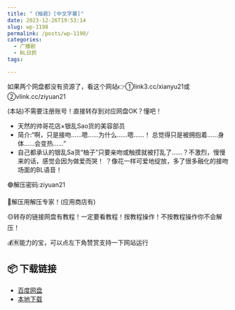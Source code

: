 ```yaml
---
title: "《柚君》[中文字幕]"
date: 2023-12-26T19:53:14
slug: wp-1198
permalink: /posts/wp-1198/
categories:
  - 广播剧
  - BL日抓
tags:

---
```


如果两个网盘都没有资源了，看这个网站👉①link3.cc/xianyu21或②vlink.cc/ziyuan21

(本站)不需要注册账号！直接转存到对应网盘OK？懂吧！

*   天然的帅哥花店×银乱Sao货的美容部员
*   简介:“啊，只是接吻……嗯……为什么……嗯……！ 总觉得只是被拥抱着……身体……会变热……”
*   自己都承认的银乱Sa货“柚子”只要亲吻或触摸就被打乱了……？不激烈，慢慢来的话，感觉会因为做爱而哭！ ？像花一样可爱地绽放，多了很多融化的接吻场面的BL语音！

🟢解压密码:ziyuan21

🔵解压用解压专家！(应用商店有)

🟡转存的链接网盘有教程！一定要看教程！按教程操作！不按教程操作你不会解压！

💰🈶能力的宝，可以点左下角赞赏支持一下网站运行

## 📦 下载链接
- [百度网盘](https://blziyuan21.com/pay-download/1198?key=1d3770211d&down_id=0)
- [本地下载](https://blziyuan21.com/pay-download/1198?key=1d3770211d&down_id=1)

